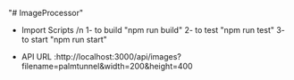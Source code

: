 "# ImageProcessor"

- Import Scripts /n
  1- to build "npm run build"
  2- to test "npm run test"
  3- to start "npm run start"

- API URL
  :http://localhost:3000/api/images?filename=palmtunnel&width=200&height=400
